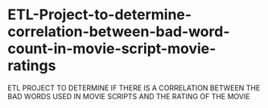 # ETL-Project-to-determine-correlation-between-bad-word-count-in-movie-script-movie-ratings
ETL PROJECT TO DETERMINE IF THERE IS A CORRELATION BETWEEN THE BAD WORDS USED IN MOVIE SCRIPTS AND THE RATING OF THE MOVIE

